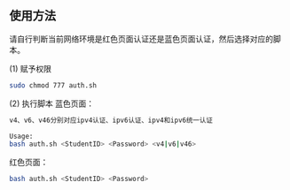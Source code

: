 ## 使用方法

请自行判断当前网络环境是红色页面认证还是蓝色页面认证，然后选择对应的脚本。

(1) 赋予权限
```bash
sudo chmod 777 auth.sh
```
(2) 执行脚本
蓝色页面：
```bash
v4、v6、v46分别对应ipv4认证、ipv6认证、ipv4和ipv6统一认证

Usage:
bash auth.sh <StudentID> <Password> <v4|v6|v46>
```

红色页面：
```bash
bash auth.sh <StudentID> <Password>
```
